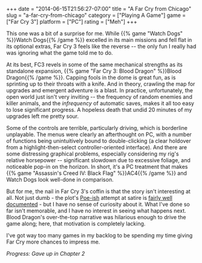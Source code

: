 +++
date = "2014-06-15T21:56:27-07:00"
title = "A Far Cry from Chicago"
slug = "a-far-cry-from-chicago"
category = ["Playing A Game"]
game = ["Far Cry 3"]
platform = ["PC"]
rating = ["Meh"]
+++

This one was a bit of a surprise for me.  While {{% game "Watch Dogs" %}}Watch Dogs{{% /game %}} excelled in its main missions and fell flat in its optional extras, Far Cry 3 feels like the reverse -- the only fun I really had was ignoring what the game told me to do.

At its best, FC3 revels in some of the same mechanical strengths as its standalone expansion, {{% game "Far Cry 3: Blood Dragon" %}}Blood Dragon{{% /game %}}.  Capping fools in the dome is great fun, as is sprinting up to their throats with a knife.  And in theory, crawling the map for upgrades and emergent adventure is a blast.  In practice, unfortunately, the open world just isn't very inviting -- the frequency of random enemies and killer animals, and the <i>infrequency</i> of automatic saves, makes it all too easy to lose significant progress.  A hopeless death that undid 20 minutes of my upgrades left me pretty sour.

Some of the controls are terrible, particularly driving, which is borderline unplayable.  The menus were clearly an afterthought on PC, with a number of functions being unintuitively bound to double-clicking (a clear holdover from a highlight-then-select controller-oriented interface).  And there are some distressing graphical problems, especially considering my rig's relative horsepower -- significant slowdown due to excessive foliage, and noticeable pop-in on the horizon.  In short, it's a PC treatment that makes {{% game "Assassin's Creed IV: Black Flag" %}}AC4{{% /game %}} and Watch Dogs look well-done in comparison.

But for me, the nail in Far Cry 3's coffin is that the story isn't interesting at all.  Not just dumb - the plot's <a href="http://en.wikipedia.org/wiki/Poe%27s_law">Poe-ish</a> attempt at satire is <a href="http://www.gamasutra.com/blogs/MataHaggis/20131213/207011/Straightfaced_satire_and_gender_in_video_games_hypermasculinity_in_Far_Cry_3_and_the_wider_games_industry.php">fairly well documented</a> - but I have no sense of curiosity about it.  What I've done so far isn't memorable, and I have no interest in seeing what happens next.  Blood Dragon's over-the-top narrative was hilarious enough to drive the game along; here, that motivation is completely lacking.

I've got way too many games in my backlog to be spending my time giving Far Cry more chances to impress me.

<i>Progress: Gave up in Chapter 2</i>
